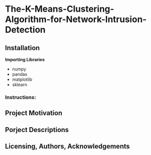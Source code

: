 # The-K-Means-Clustering-Algorithm-for-Network-Intrusion-Detection

## Installation
**Importing Libraries**</br>
* numpy
* pandas
* matplotlib
* sklearn

### Instructions:

## Project Motivation

## Porject Descriptions 

## Licensing, Authors, Acknowledgements

